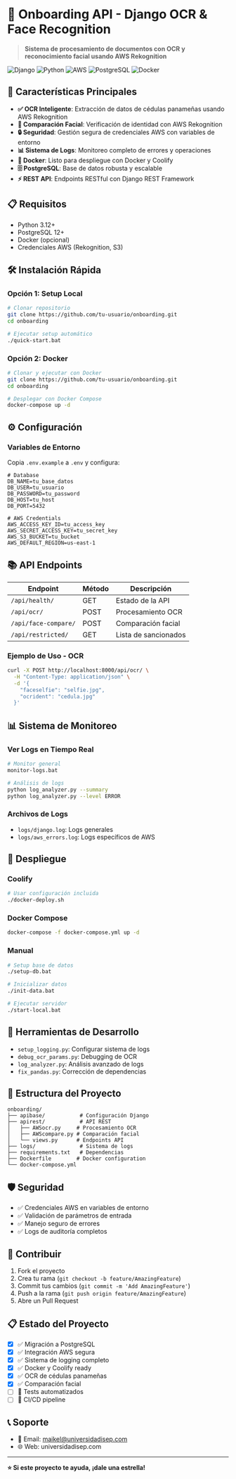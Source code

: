 # 🎯 Onboarding API - Django OCR & Face Recognition

> **Sistema de procesamiento de documentos con OCR y reconocimiento facial usando AWS Rekognition**

![Django](https://img.shields.io/badge/Django-4.2.16-green.svg)
![Python](https://img.shields.io/badge/Python-3.12-blue.svg)
![AWS](https://img.shields.io/badge/AWS-Rekognition-orange.svg)
![PostgreSQL](https://img.shields.io/badge/PostgreSQL-Latest-blue.svg)
![Docker](https://img.shields.io/badge/Docker-Ready-blue.svg)

## 🚀 Características Principales

- **✅ OCR Inteligente**: Extracción de datos de cédulas panameñas usando AWS Rekognition
- **👤 Comparación Facial**: Verificación de identidad con AWS Rekognition
- **🔒 Seguridad**: Gestión segura de credenciales AWS con variables de entorno
- **📊 Sistema de Logs**: Monitoreo completo de errores y operaciones
- **🐳 Docker**: Listo para despliegue con Docker y Coolify
- **🗄️ PostgreSQL**: Base de datos robusta y escalable
- **⚡ REST API**: Endpoints RESTful con Django REST Framework

## 📋 Requisitos

- Python 3.12+
- PostgreSQL 12+
- Docker (opcional)
- Credenciales AWS (Rekognition, S3)

## 🛠️ Instalación Rápida

### Opción 1: Setup Local

```bash
# Clonar repositorio
git clone https://github.com/tu-usuario/onboarding.git
cd onboarding

# Ejecutar setup automático
./quick-start.bat
```

### Opción 2: Docker

```bash
# Clonar y ejecutar con Docker
git clone https://github.com/tu-usuario/onboarding.git
cd onboarding

# Desplegar con Docker Compose
docker-compose up -d
```

## ⚙️ Configuración

### Variables de Entorno

Copia `.env.example` a `.env` y configura:

```env
# Database
DB_NAME=tu_base_datos
DB_USER=tu_usuario
DB_PASSWORD=tu_password
DB_HOST=tu_host
DB_PORT=5432

# AWS Credentials
AWS_ACCESS_KEY_ID=tu_access_key
AWS_SECRET_ACCESS_KEY=tu_secret_key
AWS_S3_BUCKET=tu_bucket
AWS_DEFAULT_REGION=us-east-1
```

## 📚 API Endpoints

| Endpoint | Método | Descripción |
|----------|---------|-------------|
| `/api/health/` | GET | Estado de la API |
| `/api/ocr/` | POST | Procesamiento OCR |
| `/api/face-compare/` | POST | Comparación facial |
| `/api/restricted/` | GET | Lista de sancionados |

### Ejemplo de Uso - OCR

```bash
curl -X POST http://localhost:8000/api/ocr/ \
  -H "Content-Type: application/json" \
  -d '{
    "faceselfie": "selfie.jpg",
    "ocrident": "cedula.jpg"
  }'
```

## 📊 Sistema de Monitoreo

### Ver Logs en Tiempo Real
```bash
# Monitor general
monitor-logs.bat

# Análisis de logs
python log_analyzer.py --summary
python log_analyzer.py --level ERROR
```

### Archivos de Logs
- `logs/django.log`: Logs generales
- `logs/aws_errors.log`: Logs específicos de AWS

## 🐳 Despliegue

### Coolify
```bash
# Usar configuración incluida
./docker-deploy.sh
```

### Docker Compose
```bash
docker-compose -f docker-compose.yml up -d
```

### Manual
```bash
# Setup base de datos
./setup-db.bat

# Inicializar datos
./init-data.bat

# Ejecutar servidor
./start-local.bat
```

## 🔧 Herramientas de Desarrollo

- `setup_logging.py`: Configurar sistema de logs
- `debug_ocr_params.py`: Debugging de OCR
- `log_analyzer.py`: Análisis avanzado de logs
- `fix_pandas.py`: Corrección de dependencias

## 📁 Estructura del Proyecto

```
onboarding/
├── apibase/           # Configuración Django
├── apirest/           # API REST
│   ├── AWSocr.py     # Procesamiento OCR
│   ├── AWScompare.py # Comparación facial
│   └── views.py      # Endpoints API
├── logs/              # Sistema de logs
├── requirements.txt   # Dependencias
├── Dockerfile        # Docker configuration
└── docker-compose.yml
```

## 🛡️ Seguridad

- ✅ Credenciales AWS en variables de entorno
- ✅ Validación de parámetros de entrada
- ✅ Manejo seguro de errores
- ✅ Logs de auditoría completos

## 🤝 Contribuir

1. Fork el proyecto
2. Crea tu rama (`git checkout -b feature/AmazingFeature`)
3. Commit tus cambios (`git commit -m 'Add AmazingFeature'`)
4. Push a la rama (`git push origin feature/AmazingFeature`)
5. Abre un Pull Request

## 📋 Estado del Proyecto

- [x] ✅ Migración a PostgreSQL
- [x] ✅ Integración AWS segura
- [x] ✅ Sistema de logging completo
- [x] ✅ Docker y Coolify ready
- [x] ✅ OCR de cédulas panameñas
- [x] ✅ Comparación facial
- [ ] 🔄 Tests automatizados
- [ ] 🔄 CI/CD pipeline

## 📞 Soporte

- 📧 Email: maikel@universidadisep.com
- 🌐 Web: universidadisep.com

---

**⭐ Si este proyecto te ayuda, ¡dale una estrella!**
